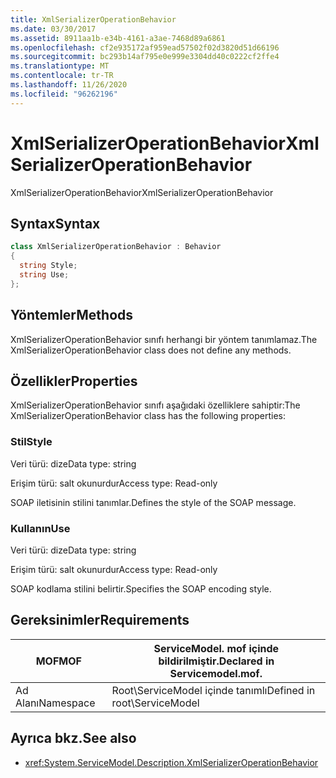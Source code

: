 ```yaml
---
title: XmlSerializerOperationBehavior
ms.date: 03/30/2017
ms.assetid: 8911aa1b-e34b-4161-a3ae-7468d89a6861
ms.openlocfilehash: cf2e935172af959ead57502f02d3820d51d66196
ms.sourcegitcommit: bc293b14af795e0e999e3304dd40c0222cf2ffe4
ms.translationtype: MT
ms.contentlocale: tr-TR
ms.lasthandoff: 11/26/2020
ms.locfileid: "96262196"
---
```

# <a name="xmlserializeroperationbehavior"></a><span data-ttu-id="7cff3-102">XmlSerializerOperationBehavior</span><span class="sxs-lookup"><span data-stu-id="7cff3-102">XmlSerializerOperationBehavior</span></span>

<span data-ttu-id="7cff3-103">XmlSerializerOperationBehavior</span><span class="sxs-lookup"><span data-stu-id="7cff3-103">XmlSerializerOperationBehavior</span></span>  
  
## <a name="syntax"></a><span data-ttu-id="7cff3-104">Syntax</span><span class="sxs-lookup"><span data-stu-id="7cff3-104">Syntax</span></span>  
  
```csharp
class XmlSerializerOperationBehavior : Behavior  
{  
  string Style;  
  string Use;  
};  
```  
  
## <a name="methods"></a><span data-ttu-id="7cff3-105">Yöntemler</span><span class="sxs-lookup"><span data-stu-id="7cff3-105">Methods</span></span>  

 <span data-ttu-id="7cff3-106">XmlSerializerOperationBehavior sınıfı herhangi bir yöntem tanımlamaz.</span><span class="sxs-lookup"><span data-stu-id="7cff3-106">The XmlSerializerOperationBehavior class does not define any methods.</span></span>  
  
## <a name="properties"></a><span data-ttu-id="7cff3-107">Özellikler</span><span class="sxs-lookup"><span data-stu-id="7cff3-107">Properties</span></span>  

 <span data-ttu-id="7cff3-108">XmlSerializerOperationBehavior sınıfı aşağıdaki özelliklere sahiptir:</span><span class="sxs-lookup"><span data-stu-id="7cff3-108">The XmlSerializerOperationBehavior class has the following properties:</span></span>  
  
### <a name="style"></a><span data-ttu-id="7cff3-109">Stil</span><span class="sxs-lookup"><span data-stu-id="7cff3-109">Style</span></span>  

 <span data-ttu-id="7cff3-110">Veri türü: dize</span><span class="sxs-lookup"><span data-stu-id="7cff3-110">Data type: string</span></span>  
  
 <span data-ttu-id="7cff3-111">Erişim türü: salt okunurdur</span><span class="sxs-lookup"><span data-stu-id="7cff3-111">Access type: Read-only</span></span>  
  
 <span data-ttu-id="7cff3-112">SOAP iletisinin stilini tanımlar.</span><span class="sxs-lookup"><span data-stu-id="7cff3-112">Defines the style of the SOAP message.</span></span>  
  
### <a name="use"></a><span data-ttu-id="7cff3-113">Kullanın</span><span class="sxs-lookup"><span data-stu-id="7cff3-113">Use</span></span>  

 <span data-ttu-id="7cff3-114">Veri türü: dize</span><span class="sxs-lookup"><span data-stu-id="7cff3-114">Data type: string</span></span>  
  
 <span data-ttu-id="7cff3-115">Erişim türü: salt okunurdur</span><span class="sxs-lookup"><span data-stu-id="7cff3-115">Access type: Read-only</span></span>  
  
 <span data-ttu-id="7cff3-116">SOAP kodlama stilini belirtir.</span><span class="sxs-lookup"><span data-stu-id="7cff3-116">Specifies the SOAP encoding style.</span></span>  
  
## <a name="requirements"></a><span data-ttu-id="7cff3-117">Gereksinimler</span><span class="sxs-lookup"><span data-stu-id="7cff3-117">Requirements</span></span>  
  
|<span data-ttu-id="7cff3-118">MOF</span><span class="sxs-lookup"><span data-stu-id="7cff3-118">MOF</span></span>|<span data-ttu-id="7cff3-119">ServiceModel. mof içinde bildirilmiştir.</span><span class="sxs-lookup"><span data-stu-id="7cff3-119">Declared in Servicemodel.mof.</span></span>|  
|---------|-----------------------------------|  
|<span data-ttu-id="7cff3-120">Ad Alanı</span><span class="sxs-lookup"><span data-stu-id="7cff3-120">Namespace</span></span>|<span data-ttu-id="7cff3-121">Root\ServiceModel içinde tanımlı</span><span class="sxs-lookup"><span data-stu-id="7cff3-121">Defined in root\ServiceModel</span></span>|  
  
## <a name="see-also"></a><span data-ttu-id="7cff3-122">Ayrıca bkz.</span><span class="sxs-lookup"><span data-stu-id="7cff3-122">See also</span></span>

- <xref:System.ServiceModel.Description.XmlSerializerOperationBehavior>
